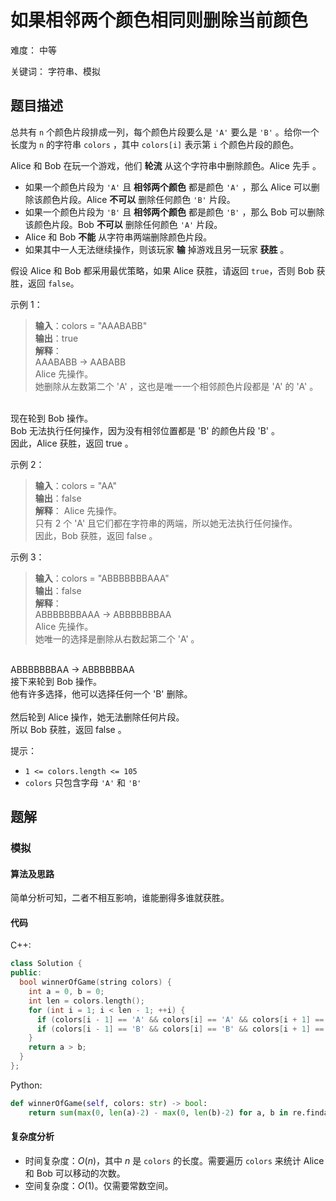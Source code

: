 # 如果相邻两个颜色相同则删除当前颜色

难度： 中等

关键词： 字符串、模拟

## 题目描述

总共有 `n` 个颜色片段排成一列，每个颜色片段要么是 `'A'` 要么是 `'B'` 。给你一个长度为 `n` 的字符串 `colors` ，其中 `colors[i]` 表示第 `i` 个颜色片段的颜色。

Alice 和 Bob 在玩一个游戏，他们 **轮流** 从这个字符串中删除颜色。Alice 先手 。

* 如果一个颜色片段为 `'A'` 且 **相邻两个颜色** 都是颜色 `'A'` ，那么 Alice 可以删除该颜色片段。Alice **不可以** 删除任何颜色 `'B'` 片段。
* 如果一个颜色片段为 `'B'` 且 **相邻两个颜色** 都是颜色 `'B'` ，那么 Bob 可以删除该颜色片段。Bob **不可以** 删除任何颜色 `'A'` 片段。
* Alice 和 Bob **不能** 从字符串两端删除颜色片段。
* 如果其中一人无法继续操作，则该玩家 **输** 掉游戏且另一玩家 **获胜** 。

假设 Alice 和 Bob 都采用最优策略，如果 Alice 获胜，请返回 `true`，否则 Bob 获胜，返回 `false`。

示例 1：

>**输入**：colors = "AAABABB" <br>
**输出**：true <br>
**解释**： <br>
AAABABB -> AABABB <br>
Alice 先操作。 <br>
她删除从左数第二个 'A' ，这也是唯一一个相邻颜色片段都是 'A' 的 'A' 。 <br>
<br>
现在轮到 Bob 操作。 <br>
Bob 无法执行任何操作，因为没有相邻位置都是 'B' 的颜色片段 'B' 。 <br>
因此，Alice 获胜，返回 true 。

示例 2：

>**输入**：colors = "AA" <br>
**输出**：false <br>
**解释**：
Alice 先操作。<br>
只有 2 个 'A' 且它们都在字符串的两端，所以她无法执行任何操作。<br>
因此，Bob 获胜，返回 false 。<br>

示例 3：

>**输入**：colors = "ABBBBBBBAAA"<br>
**输出**：false<br>
**解释**：<br>
ABBBBBBBAAA -> ABBBBBBBAA<br>
Alice 先操作。<br>
她唯一的选择是删除从右数起第二个 'A' 。<br>
<br>
ABBBBBBBAA -> ABBBBBBAA<br>
接下来轮到 Bob 操作。<br>
他有许多选择，他可以选择任何一个 'B' 删除。<br>
<br>
然后轮到 Alice 操作，她无法删除任何片段。<br>
所以 Bob 获胜，返回 false 。

提示：
* `1 <= colors.length <= 105`
* `colors` 只包含字母 `'A'` 和 `'B'`

## 题解

### 模拟

#### 算法及思路

简单分析可知，二者不相互影响，谁能删得多谁就获胜。

#### 代码

C++:

```cpp
class Solution {
public:
  bool winnerOfGame(string colors) {
    int a = 0, b = 0;
    int len = colors.length();
    for (int i = 1; i < len - 1; ++i) {
      if (colors[i - 1] == 'A' && colors[i] == 'A' && colors[i + 1] == 'A') a += 1;
      if (colors[i - 1] == 'B' && colors[i] == 'B' && colors[i + 1] == 'B') b += 1;
    }
    return a > b;
  }
};
```

Python:

```python
def winnerOfGame(self, colors: str) -> bool:
    return sum(max(0, len(a)-2) - max(0, len(b)-2) for a, b in re.findall('(A+)|(B+)', colors))>0
```

#### 复杂度分析

* 时间复杂度：$O(n)$，其中 $n$ 是 `colors` 的长度。需要遍历 `colors` 来统计 Alice 和 Bob 可以移动的次数。
* 空间复杂度：$O(1)$。仅需要常数空间。